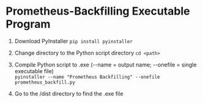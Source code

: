 # Prometheus-Backfilling Executable Program

1. Download PyInstaller
```pip install pyinstaller```

2. Change directory to the Python script directory
```cd <path>```

3. Compile Python script to .exe (--name = output name; --onefile = single executable file)\
```pyinstaller --name "Prometheus Backfilling" --onefile prometheus_backfill.py```

5. Go to the /dist directory to find the .exe file 
